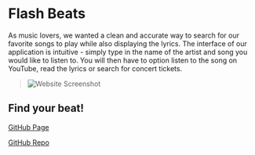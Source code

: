 # Flash Beats

As music lovers, we wanted a clean and accurate way to search for our favorite songs to play while also displaying the lyrics. The interface of our application is intuitive - simply type in the name of the artist and song you would like to listen to. You will then have to option listen to the song on YouTube, read the lyrics or search for concert tickets.

> ![Website Screenshot](https://github.com/TeamFlash1/music-app/blob/develop/assets/svg/website_screenshot.gif)

## Find your beat!

[GitHub Page](https://teamflash1.github.io/music-app)

[GitHub Repo](https://github.com/TeamFlash1/music-app)

